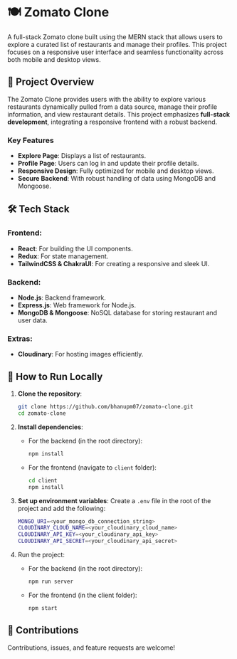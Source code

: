 # 🍽️ Zomato Clone

A full-stack Zomato clone built using the MERN stack that allows users to explore a curated list of restaurants and manage their profiles. This project focuses on a responsive user interface and seamless functionality across both mobile and desktop views.


## 📂 Project Overview

The Zomato Clone provides users with the ability to explore various restaurants dynamically pulled from a data source, manage their profile information, and view restaurant details. This project emphasizes **full-stack development**, integrating a responsive frontend with a robust backend.

### Key Features

- **Explore Page**: Displays a list of restaurants.
- **Profile Page**: Users can log in and update their profile details.
- **Responsive Design**: Fully optimized for mobile and desktop views.
- **Secure Backend**: With robust handling of data using MongoDB and Mongoose.

## 🛠️ Tech Stack

### Frontend:
- **React**: For building the UI components.
- **Redux**: For state management.
- **TailwindCSS & ChakraUI**: For creating a responsive and sleek UI.

### Backend:
- **Node.js**: Backend framework.
- **Express.js**: Web framework for Node.js.
- **MongoDB & Mongoose**: NoSQL database for storing restaurant and user data.

### Extras:
- **Cloudinary**: For hosting images efficiently.

## 🚀 How to Run Locally

1. **Clone the repository**:
    ```bash
    git clone https://github.com/bhanupm07/zomato-clone.git
    cd zomato-clone
    ```

2. **Install dependencies**:
    - For the backend (in the root directory):
      ```bash
      npm install
      ```
    - For the frontend (navigate to `client` folder):
      ```bash
      cd client
      npm install
      ```

3. **Set up environment variables**:
   Create a `.env` file in the root of the project and add the following:
   ```bash
   MONGO_URI=<your_mongo_db_connection_string>
   CLOUDINARY_CLOUD_NAME=<your_cloudinary_cloud_name>
   CLOUDINARY_API_KEY=<your_cloudinary_api_key>
   CLOUDINARY_API_SECRET=<your_cloudinary_api_secret>

4. Run the project:
   - For the backend (in the root directory):
     ```bash 
     npm run server
     ```
   - For the frontend (in the client folder):
     ```bash
     npm start
     ```

## 🤝 Contributions

Contributions, issues, and feature requests are welcome!
